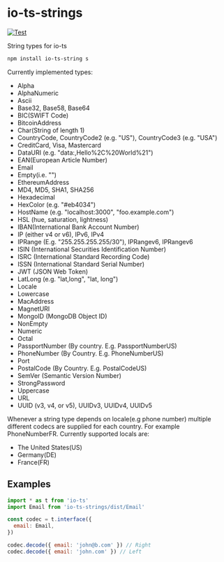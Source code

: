 # io-ts-strings

[![Test](https://github.com/jessekelly881/io-ts-strings/actions/workflows/build.yml/badge.svg)](https://github.com/jessekelly881/io-ts-strings/actions/workflows/build.yml)

String types for io-ts

```bash
npm install io-ts-string s
```

Currently implemented types:

- Alpha
- AlphaNumeric
- Ascii
- Base32, Base58, Base64
- BIC(SWIFT Code)
- BitcoinAddress
- Char(String of length 1)
- CountryCode, CountryCode2 (e.g. "US"), CountryCode3 (e.g. "USA")
- CreditCard, Visa, Mastercard
- DataURI (e.g. "data:,Hello%2C%20World%21")
- EAN(European Article Number)
- Email
- Empty(i.e. "")
- EthereumAddress
- MD4, MD5, SHA1, SHA256
- Hexadecimal
- HexColor (e.g. "#eb4034")
- HostName (e.g. "localhost:3000", "foo.example.com")
- HSL (hue, saturation, lightness)
- IBAN(International Bank Account Number)
- IP (either v4 or v6), IPv6, IPv4
- IPRange (E.g. "255.255.255.255/30"), IPRangev6, IPRangev6
- ISIN (International Securities Identification Number)
- ISRC (International Standard Recording Code)
- ISSN (International Standard Serial Number)
- JWT (JSON Web Token)
- LatLong (e.g. "lat,long", "lat, long")
- Locale
- Lowercase
- MacAddress
- MagnetURI
- MongoID (MongoDB Object ID)
- NonEmpty
- Numeric
- Octal
- PassportNumber (By country. E.g. PassportNumberUS)
- PhoneNumber (By Country. E.g. PhoneNumberUS)
- Port
- PostalCode (By Country. E.g. PostalCodeUS)
- SemVer (Semantic Version Number)
- StrongPassword
- Uppercase
- URL
- UUID (v3, v4, or v5), UUIDv3, UUIDv4, UUIDv5

Whenever a string type depends on locale(e.g phone number) multiple different codecs are supplied for each country. For example PhoneNumberFR. Currently supported locals are:

- The United States(US)
- Germany(DE)
- France(FR)

## Examples

```js
import * as t from 'io-ts'
import Email from 'io-ts-strings/dist/Email'

const codec = t.interface({
  email: Email,
})

codec.decode({ email: 'john@b.com' }) // Right
codec.decode({ email: 'john.com' }) // Left
```
